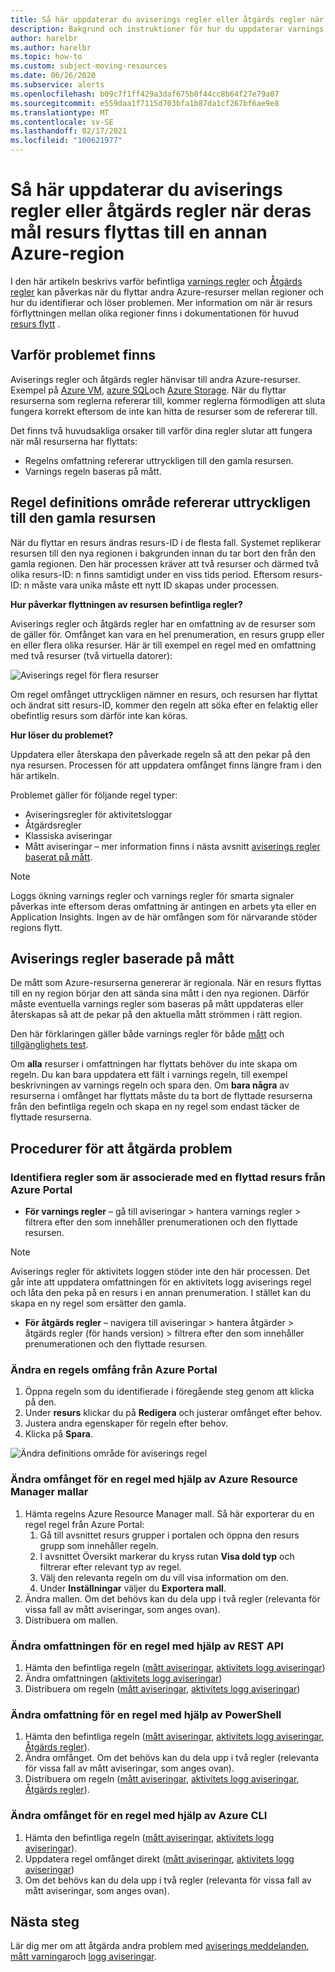 ```yaml
---
title: Så här uppdaterar du aviserings regler eller åtgärds regler när deras mål resurs flyttas till en annan Azure-region
description: Bakgrund och instruktioner för hur du uppdaterar varnings regler eller åtgärds regler när deras mål resurs flyttas till en annan Azure-region.
author: harelbr
ms.author: harelbr
ms.topic: how-to
ms.custom: subject-moving-resources
ms.date: 06/26/2020
ms.subservice: alerts
ms.openlocfilehash: b09c7f1ff429a3daf675b0f44cc8b64f27e79a07
ms.sourcegitcommit: e559daa1f7115d703bfa1b87da1cf267bf6ae9e8
ms.translationtype: MT
ms.contentlocale: sv-SE
ms.lasthandoff: 02/17/2021
ms.locfileid: "100621977"
---
```

# <a name="how-to-update-alert-rules-or-action-rules-when-their-target-resource-moves-to-a-different-azure-region"></a>Så här uppdaterar du aviserings regler eller åtgärds regler när deras mål resurs flyttas till en annan Azure-region

I den här artikeln beskrivs varför befintliga [varnings regler](../platform/alerts-overview.md) och [Åtgärds regler](./alerts-action-rules.md) kan påverkas när du flyttar andra Azure-resurser mellan regioner och hur du identifierar och löser problemen. Mer information om när är resurs förflyttningen mellan olika regioner finns i dokumentationen för huvud [resurs flytt](../../azure-resource-manager/management/move-region.md) .

## <a name="why-the-problem-exists"></a>Varför problemet finns

Aviserings regler och åtgärds regler hänvisar till andra Azure-resurser. Exempel på [Azure VM](../../site-recovery/azure-to-azure-tutorial-migrate.md), [azure SQL](../../azure-sql/database/move-resources-across-regions.md)och [Azure Storage](../../storage/common/storage-account-move.md). När du flyttar resurserna som reglerna refererar till, kommer reglerna förmodligen att sluta fungera korrekt eftersom de inte kan hitta de resurser som de refererar till.

Det finns två huvudsakliga orsaker till varför dina regler slutar att fungera när mål resurserna har flyttats:

- Regelns omfattning refererar uttryckligen till den gamla resursen.
- Varnings regeln baseras på mått.

## <a name="rule-scope-explicitly-refers-to-the-old-resource"></a>Regel definitions område refererar uttryckligen till den gamla resursen

När du flyttar en resurs ändras resurs-ID i de flesta fall. Systemet replikerar resursen till den nya regionen i bakgrunden innan du tar bort den från den gamla regionen. Den här processen kräver att två resurser och därmed två olika resurs-ID: n finns samtidigt under en viss tids period. Eftersom resurs-ID: n måste vara unika måste ett nytt ID skapas under processen. 

**Hur påverkar flyttningen av resursen befintliga regler?**

Aviserings regler och åtgärds regler har en omfattning av de resurser som de gäller för. Omfånget kan vara en hel prenumeration, en resurs grupp eller en eller flera olika resurser.
Här är till exempel en regel med en omfattning med två resurser (två virtuella datorer):

![Aviserings regel för flera resurser](media/alerts-resource-move/multi-resource-alert-rule.png)

Om regel omfånget uttryckligen nämner en resurs, och resursen har flyttat och ändrat sitt resurs-ID, kommer den regeln att söka efter en felaktig eller obefintlig resurs som därför inte kan köras.

**Hur löser du problemet?**

Uppdatera eller återskapa den påverkade regeln så att den pekar på den nya resursen. Processen för att uppdatera omfånget finns längre fram i den här artikeln.

Problemet gäller för följande regel typer:

- Aviseringsregler för aktivitetsloggar
- Åtgärdsregler
- Klassiska aviseringar
- Mått aviseringar – mer information finns i nästa avsnitt [aviserings regler baserat på mått](#alert-rules-based-on-metrics).

> [!NOTE]
> Loggs ökning varnings regler och varnings regler för smarta signaler påverkas inte eftersom deras omfattning är antingen en arbets yta eller en Application Insights. Ingen av de här omfången som för närvarande stöder regions flytt.

## <a name="alert-rules-based-on-metrics"></a>Aviserings regler baserade på mått

De mått som Azure-resurserna genererar är regionala. När en resurs flyttas till en ny region börjar den att sända sina mått i den nya regionen. Därför måste eventuella varnings regler som baseras på mått uppdateras eller återskapas så att de pekar på den aktuella mått strömmen i rätt region.

Den här förklaringen gäller både varnings regler för både [mått](alerts-metric-overview.md) och [tillgänglighets test](../app/monitor-web-app-availability.md).

Om **alla** resurser i omfattningen har flyttats behöver du inte skapa om regeln. Du kan bara uppdatera ett fält i varnings regeln, till exempel beskrivningen av varnings regeln och spara den.
Om **bara några** av resurserna i omfånget har flyttats måste du ta bort de flyttade resurserna från den befintliga regeln och skapa en ny regel som endast täcker de flyttade resurserna.

## <a name="procedures-to-fix-problems"></a>Procedurer för att åtgärda problem

### <a name="identifying-rules-associated-with-a-moved-resource-from-the-azure-portal"></a>Identifiera regler som är associerade med en flyttad resurs från Azure Portal

- **För varnings regler** – gå till aviseringar > hantera varnings regler > filtrera efter den som innehåller prenumerationen och den flyttade resursen.
> [!NOTE]
> Aviserings regler för aktivitets loggen stöder inte den här processen. Det går inte att uppdatera omfattningen för en aktivitets logg aviserings regel och låta den peka på en resurs i en annan prenumeration. I stället kan du skapa en ny regel som ersätter den gamla.

- **För åtgärds regler** – navigera till aviseringar > hantera åtgärder > åtgärds regler (för hands version) > filtrera efter den som innehåller prenumerationen och den flyttade resursen.

### <a name="change-scope-of-a-rule-from-the-azure-portal"></a>Ändra en regels omfång från Azure Portal

1. Öppna regeln som du identifierade i föregående steg genom att klicka på den.
2. Under **resurs** klickar du på **Redigera** och justerar omfånget efter behov.
3. Justera andra egenskaper för regeln efter behov.
4. Klicka på **Spara**.

![Ändra definitions område för aviserings regel](media/alerts-resource-move/change-alert-rule-scope.png)

### <a name="change-the-scope-of-a-rule-using-azure-resource-manager-templates"></a>Ändra omfånget för en regel med hjälp av Azure Resource Manager mallar

1. Hämta regelns Azure Resource Manager mall.  Så här exporterar du en regel regel från Azure Portal:
   1. Gå till avsnittet resurs grupper i portalen och öppna den resurs grupp som innehåller regeln.
   2. I avsnittet Översikt markerar du kryss rutan **Visa dold typ** och filtrerar efter relevant typ av regel.
   3. Välj den relevanta regeln om du vill visa information om den.
   4. Under **Inställningar** väljer du **Exportera mall**.
2. Ändra mallen. Om det behövs kan du dela upp i två regler (relevanta för vissa fall av mått aviseringar, som anges ovan).
3. Distribuera om mallen.

### <a name="change-scope-of-a-rule-using-rest-api"></a>Ändra omfattningen för en regel med hjälp av REST API

1. Hämta den befintliga regeln ([mått aviseringar](/rest/api/monitor/metricalerts/get), [aktivitets logg aviseringar](/rest/api/monitor/activitylogalerts/get))
2. Ändra omfattningen ([aktivitets logg aviseringar](/rest/api/monitor/activitylogalerts/update))
3. Distribuera om regeln ([mått aviseringar](/rest/api/monitor/metricalerts/createorupdate), [aktivitets logg aviseringar](/rest/api/monitor/activitylogalerts/createorupdate))

### <a name="change-scope-of-a-rule-using-powershell"></a>Ändra omfattning för en regel med hjälp av PowerShell

1. Hämta den befintliga regeln ([mått aviseringar](/powershell/module/az.monitor/get-azmetricalertrulev2), [aktivitets logg aviseringar](/powershell/module/az.monitor/get-azactivitylogalert), [Åtgärds regler](/powershell/module/az.alertsmanagement/get-azactionrule)).
2. Ändra omfånget. Om det behövs kan du dela upp i två regler (relevanta för vissa fall av mått aviseringar, som anges ovan).
3. Distribuera om regeln ([mått aviseringar](/powershell/module/az.monitor/add-azmetricalertrulev2), [aktivitets logg aviseringar](/powershell/module/az.monitor/enable-azactivitylogalert), [Åtgärds regler](/powershell/module/az.alertsmanagement/set-azactionrule)).

### <a name="change-the-scope-of-a-rule-using-azure-cli"></a>Ändra omfånget för en regel med hjälp av Azure CLI

1.  Hämta den befintliga regeln ([mått aviseringar](/cli/azure/monitor/metrics/alert#az-monitor-metrics-alert-show), [aktivitets logg aviseringar](/cli/azure/monitor/activity-log/alert#az-monitor-activity-log-alert-list)).
2.  Uppdatera regel omfånget direkt ([mått aviseringar](/cli/azure/monitor/metrics/alert#az-monitor-metrics-alert-update), [aktivitets logg aviseringar](/cli/azure/monitor/activity-log/alert/scope))
3.  Om det behövs kan du dela upp i två regler (relevanta för vissa fall av mått aviseringar, som anges ovan).

## <a name="next-steps"></a>Nästa steg

Lär dig mer om att åtgärda andra problem med [aviserings meddelanden](alerts-troubleshoot.md), [mått varningar](alerts-troubleshoot-metric.md)och [logg aviseringar](alerts-troubleshoot-log.md). 
